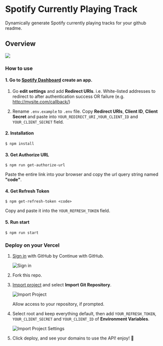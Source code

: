 # Spotify Currently Playing Track

Dynamically generate Spotify currently playing tracks for your github readme.

## Overview

![](https://spotify-currently-playing-track.vercel.app/api)

### How to use

#### 1. Go to [Spotify Dashboard](https://developer.spotify.com/dashboard/) create an app.

1. Go **edit settings** and add **Redirect URIs**. 
i.e. White-listed addresses to redirect to after authentication success OR failure (e.g. http://mysite.com/callback/)

2. Rename `.env.example` to `.env` file.
    Copy **Redirect URIs**, **Client ID**, **Client Secret** and paste into `YOUR_REDIRECT_URI` ,`YOUR_CLIENT_ID` and `YOUR_CLIENT_SECRET` field.

#### 2. Installation

```
$ npm install
```
#### 3. Get Authorize URL

```
$ npm run get-authorize-url
```
Paste the entire link into your browser and copy the url query string named **"code"**.

#### 4. Get Refresh Token

```
$ npm get-refresh-token <code>
```

Copy and paste it into the `YOUR_REFRESH_TOKEN` field.

#### 5. Run start

```
$ npm run start
```

### Deploy on your Vercel

1. [Sign in](https://vercel.com/login) with GitHub by Continue with GitHub.

   ![Sign in](https://raw.githubusercontent.com/regchiu/resources/master/spotify-currently-playing-track/log_in_to_vercel.jpg)

2. Fork this repo.

3. [Import project](https://vercel.com/import) and select **Import Git Repository**.

    ![Import Project](https://raw.githubusercontent.com/regchiu/resources/master/spotify-currently-playing-track/import_project_vercel.jpg)

    Allow access to your repository, if prompted.

4. Select root and keep everything default, then add `YOUR_REFRESH_TOKEN`, `YOUR_CLIENT_SECRET` and `YOUR_CLIENT_ID` of **Environment Variables**.

    ![Import Project Settings](https://raw.githubusercontent.com/regchiu/resources/master/spotify-currently-playing-track/import_project_settings_vercel.jpg)

5. Click deploy, and see your domains to use the API! enjoy! :tada:

